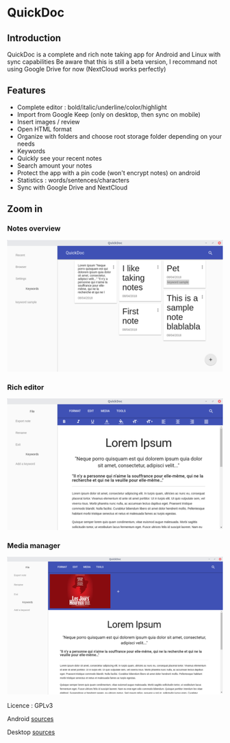 # QuickDoc


## Introduction

QuickDoc is a complete and rich note taking app for Android and Linux with sync capabilities
Be aware that this is still a beta version, I recommand not using Google Drive for now (NextCloud works perfectly)

## Features

- Complete editor : bold/italic/underline/color/highlight
- Import from Google Keep (only on desktop, then sync on mobile)
- Insert images / review
- Open HTML format
- Organize with folders and choose root storage folder depending on your needs
- Keywords
- Quickly see your recent notes
- Search amount your notes
- Protect the app with a pin code (won't encrypt notes) on android
- Statistics : words/sentences/characters
- Sync with Google Drive and NextCloud

## Zoom in

### Notes overview



![GitHub Logo](intro/overview.png)

### Rich editor

![GitHub Logo](intro/deskeditor.png)


### Media manager

![GitHub Logo](intro/mediamanager.png)

Licence : GPLv3

Android [sources](QuickDocAndroid/blob/master)

Desktop [sources](QuickDocElectron/blob/master)